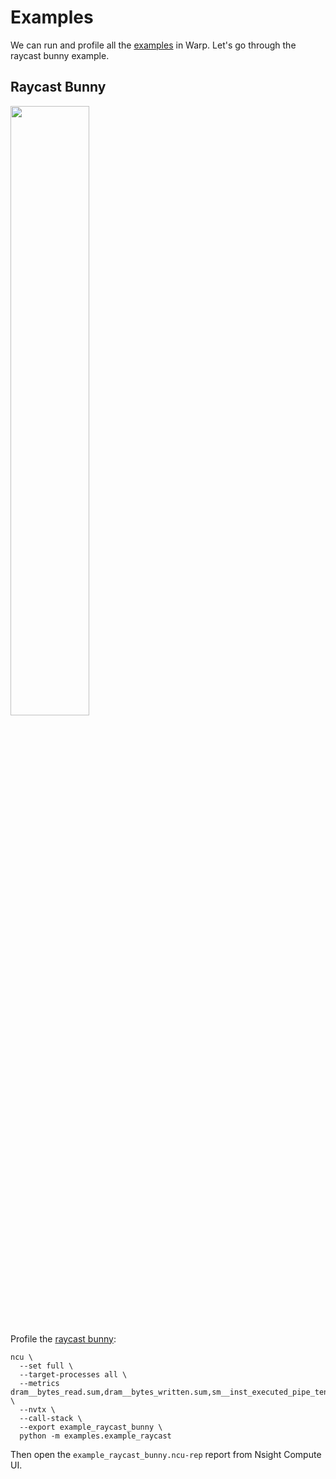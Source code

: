 # Examples
We can run and profile all the [examples](https://github.com/NVIDIA/warp/tree/main/warp/examples) in Warp. Let's go through the raycast bunny example.

## Raycast Bunny

<img src="https://github.com/user-attachments/assets/6ed61f6f-e07a-4e2f-b794-cad886594d4d" width="50%">

Profile the [raycast bunny](https://github.com/probcomp/warped/tree/main/examples/example_raycast.py):
```shell
ncu \
  --set full \
  --target-processes all \
  --metrics dram__bytes_read.sum,dram__bytes_written.sum,sm__inst_executed_pipe_tensor_op_hmma.avg,sm__cycles_elapsed.avg,l2_tex_read_bytes.sum,l2_tex_write_bytes.sum,lts__t_bytes.sum,lts__t_sectors_pipe_lsu_mem_rd.sum,lts__t_sectors_pipe_lsu_mem_wr.sum  \
  --nvtx \
  --call-stack \
  --export example_raycast_bunny \
  python -m examples.example_raycast
```

Then open the `example_raycast_bunny.ncu-rep` report from Nsight Compute UI.

